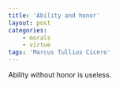 ```yaml
---
title: 'Ability and honor'
layout: post
categories:
    - morals
    - virtue
tags: 'Marcus Tullius Cicero'
---
```


Ability without honor is useless.
